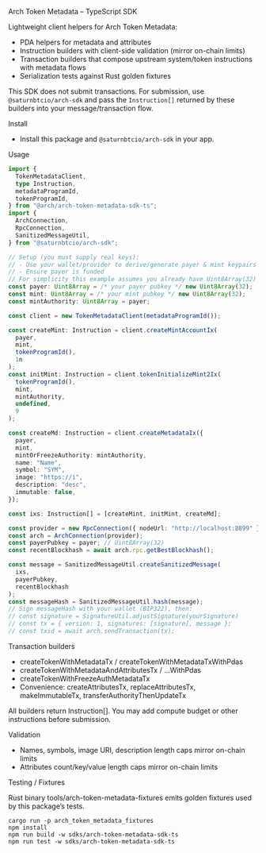 Arch Token Metadata – TypeScript SDK

Lightweight client helpers for Arch Token Metadata:

- PDA helpers for metadata and attributes
- Instruction builders with client-side validation (mirror on-chain limits)
- Transaction builders that compose upstream system/token instructions with metadata flows
- Serialization tests against Rust golden fixtures

This SDK does not submit transactions. For submission, use `@saturnbtcio/arch-sdk` and pass the `Instruction[]` returned by these builders into your message/transaction flow.

Install

- Install this package and `@saturnbtcio/arch-sdk` in your app.

Usage

```ts
import {
  TokenMetadataClient,
  type Instruction,
  metadataProgramId,
  tokenProgramId,
} from "@arch/arch-token-metadata-sdk-ts";
import {
  ArchConnection,
  RpcConnection,
  SanitizedMessageUtil,
} from "@saturnbtcio/arch-sdk";

// Setup (you must supply real keys):
// - Use your wallet/provider to derive/generate payer & mint keypairs
// - Ensure payer is funded
// For simplicity this example assumes you already have Uint8Array(32) public keys.
const payer: Uint8Array = /* your payer pubkey */ new Uint8Array(32);
const mint: Uint8Array = /* your mint pubkey */ new Uint8Array(32);
const mintAuthority: Uint8Array = payer;

const client = new TokenMetadataClient(metadataProgramId());

const createMint: Instruction = client.createMintAccountIx(
  payer,
  mint,
  tokenProgramId(),
  1n
);
const initMint: Instruction = client.tokenInitializeMint2Ix(
  tokenProgramId(),
  mint,
  mintAuthority,
  undefined,
  9
);

const createMd: Instruction = client.createMetadataIx({
  payer,
  mint,
  mintOrFreezeAuthority: mintAuthority,
  name: "Name",
  symbol: "SYM",
  image: "https://i",
  description: "desc",
  immutable: false,
});

const ixs: Instruction[] = [createMint, initMint, createMd];

const provider = new RpcConnection({ nodeUrl: "http://localhost:8899" });
const arch = ArchConnection(provider);
const payerPubkey = payer; // Uint8Array(32)
const recentBlockhash = await arch.rpc.getBestBlockhash();

const message = SanitizedMessageUtil.createSanitizedMessage(
  ixs,
  payerPubkey,
  recentBlockhash
);
const messageHash = SanitizedMessageUtil.hash(message);
// Sign messageHash with your wallet (BIP322), then:
// const signature = SignatureUtil.adjustSignature(yourSignature)
// const tx = { version: 1, signatures: [signature], message };
// const txid = await arch.sendTransaction(tx);
```

Transaction builders

- createTokenWithMetadataTx / createTokenWithMetadataTxWithPdas
- createTokenWithMetadataAndAttributesTx / ...WithPdas
- createTokenWithFreezeAuthMetadataTx
- Convenience: createAttributesTx, replaceAttributesTx, makeImmutableTx, transferAuthorityThenUpdateTx

All builders return Instruction[]. You may add compute budget or other instructions before submission.

Validation

- Names, symbols, image URI, description length caps mirror on-chain limits
- Attributes count/key/value length caps mirror on-chain limits

Testing / Fixtures

Rust binary tools/arch-token-metadata-fixtures emits golden fixtures used by this package’s tests.

```
cargo run -p arch_token_metadata_fixtures
npm install
npm run build -w sdks/arch-token-metadata-sdk-ts
npm run test -w sdks/arch-token-metadata-sdk-ts
```
